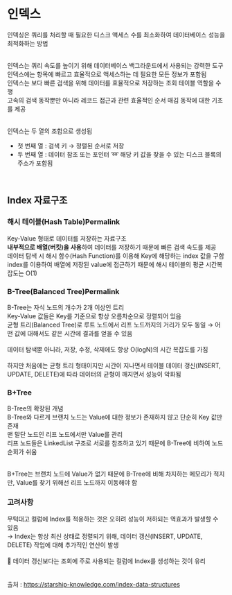 # 인덱스
인덱싱은 쿼리를 처리할 때 필요한 디스크 액세스 수를 최소화하여 데이터베이스 성능을 최적화하는 방법 <br/> <br/>

인덱스는 쿼리 속도를 높이기 위해 데이터베이스 백그라운드에서 사용되는 강력한 도구 <br/>
인덱스에는 항목에 빠르고 효율적으로 액세스하는 데 필요한 모든 정보가 포함됨 <br/>
인덱스는 보다 빠른 검색을 위해 데이터를 효율적으로 저장하는 조회 테이블 역할을 수행 <br/>
고속의 검색 동작뿐만 아니라 레코드 접근과 관련 효율적인 순서 매김 동작에 대한 기초를 제공 <br/>
<br/>

인덱스는 두 열의 조합으로 생성됨 <br/>
- 첫 번째 열 : 검색 키 → 정렬된 순서로 저장
- 두 번째 열 : 데이터 참조 또는 포인터 ➿ 해당 키 값을 찾을 수 있는 디스크 블록의 주소가 포함됨 

<br/>

## Index 자료구조
### 해시 테이블(Hash Table)Permalink
Key-Value 형태로 데이터를 저장하는 자료구조 <br/>
<b>내부적으로 배열(버킷)을 사용</b>하여 데이터를 저장하기 때문에 빠른 검색 속도를 제공 <br/>
데이터 탐색 시 해시 함수(Hash Function)를 이용해 Key에 해당하는 index 값을 구함 <br/>
index를 이용하여 배열에 저장된 value에 접근하기 때문에 해시 테이블의 평균 시간복잡도는 O(1) <br/>

### B-Tree(Balanced Tree)Permalink
B-Tree는 자식 노드의 개수가 2개 이상인 트리 <br/>
Key-Value 값들은 Key를 기준으로 항상 오름차순으로 정렬되어 있음 <br/>
균형 트리(Balanced Tree)로 루트 노드에서 리프 노드까지의 거리가 모두 동일 → 어떤 값에 대해서도 같은 시간에 결과를 얻을 수 있음 <br/>
<br/>
데이터 탐색뿐 아니라, 저장, 수정, 삭제에도 항상 O(logN)의 시간 복잡도를 가짐 <br/>
<br/>
하지만 처음에는 균형 트리 형태이지만 시간이 지나면서 테이블 데이터 갱신(INSERT, UPDATE, DELETE)에 따라 데이터의 균형이 깨지면서 성능이 악화됨 

### B+Tree
B-Tree의 확장된 개념 <br/>
B-Tree와 다르게 브랜치 노드는 Value에 대한 정보가 존재하지 않고 단순히 Key 값만 존재 <br/>
맨 말단 노드인 리프 노드에서만 Value를 관리 <br/>
리프 노드들은 LinkedList 구조로 서로를 참조하고 있기 때문에 B-Tree에 비하여 노드 순회가 쉬움 <br/>

<br/>
B+Tree는 브랜치 노드에 Value가 없기 때문에 B-Tree에 비해 차지하는 메모리가 적지만, Value를 찾기 위해선 리프 노드까지 이동해야 함 <br/>

### 고려사항
무턱대고 컬럼에 Index를 적용하는 것은 오히려 성능이 저하되는 역효과가 발생할 수 있음 <br/>
→ Index는 항상 최신 상태로 정렬되기 위해, 데이터 갱신(INSERT, UPDATE, DELETE) 작업에 대해 추가적인 연산이 발생
<br/>
<br/>
📌 데이터 갱신보다는 조회에 주로 사용되는 컬럼에 Index를 생성하는 것이 유리 <br/>
<br/>
<br/>
출처 : https://starship-knowledge.com/index-data-structures